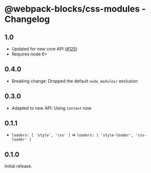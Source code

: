 # @webpack-blocks/css-modules - Changelog

## 1.0

- Updated for new core API ([#125](https://github.com/andywer/webpack-blocks/issues/125))
- Requires node 6+

## 0.4.0

- Breaking change: Dropped the default `node_modules/` exclusion

## 0.3.0

- Adapted to new API: Using `context` now

## 0.1.1

- `loaders: [ 'style', 'css' ]` => `loaders: [ 'style-loader', 'css-loader' ]`

## 0.1.0

Initial release.

